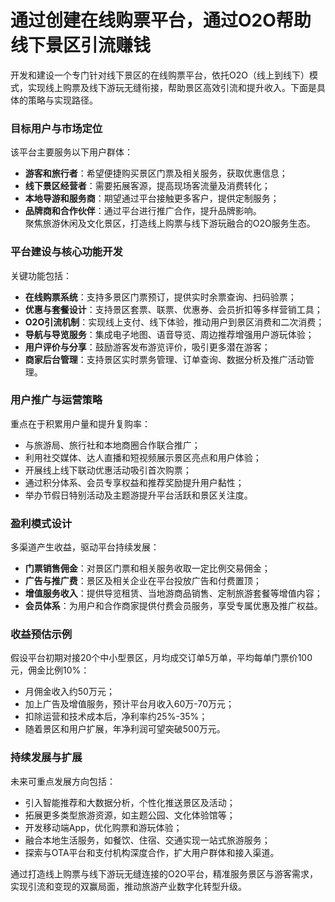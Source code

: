 # 通过创建在线购票平台，通过O2O帮助线下景区引流赚钱

开发和建设一个专门针对线下景区的在线购票平台，依托O2O（线上到线下）模式，实现线上购票及线下游玩无缝衔接，帮助景区高效引流和提升收入。下面是具体的策略与实现路径。

### 目标用户与市场定位  
该平台主要服务以下用户群体：  
* **游客和旅行者**：希望便捷购买景区门票及相关服务，获取优惠信息；  
* **线下景区经营者**：需要拓展客源，提高现场客流量及消费转化；  
* **本地导游和服务商**：期望通过平台接触更多客户，提供定制服务；  
* **品牌商和合作伙伴**：通过平台进行推广合作，提升品牌影响。  
聚焦旅游休闲及文化景区，打造线上购票与线下游玩融合的O2O服务生态。

### 平台建设与核心功能开发  
关键功能包括：  
* **在线购票系统**：支持多景区门票预订，提供实时余票查询、扫码验票；  
* **优惠与套餐设计**：支持景区套票、联票、优惠券、会员折扣等多样营销工具；  
* **O2O引流机制**：实现线上支付、线下体验，推动用户到景区消费和二次消费；  
* **导航与导览服务**：集成电子地图、语音导览、周边推荐增强用户游玩体验；  
* **用户评价与分享**：鼓励游客发布游览评价，吸引更多潜在游客；  
* **商家后台管理**：支持景区实时票务管理、订单查询、数据分析及推广活动管理。  

### 用户推广与运营策略  
重点在于积累用户量和提升复购率：  
* 与旅游局、旅行社和本地商圈合作联合推广；  
* 利用社交媒体、达人直播和短视频展示景区亮点和用户体验；  
* 开展线上线下联动优惠活动吸引首次购票；  
* 通过积分体系、会员专享权益和推荐奖励提升用户黏性；  
* 举办节假日特别活动及主题游提升平台活跃和景区关注度。  

### 盈利模式设计  
多渠道产生收益，驱动平台持续发展：  
* **门票销售佣金**：对景区门票和相关服务收取一定比例交易佣金；  
* **广告与推广费**：景区及相关企业在平台投放广告和付费置顶；  
* **增值服务收入**：提供导览租赁、当地游商品销售、定制旅游套餐等增值内容；  
* **会员体系**：为用户和合作商家提供付费会员服务，享受专属优惠及推广权益。  

### 收益预估示例  
假设平台初期对接20个中小型景区，月均成交订单5万单，平均每单门票价100元，佣金比例10%：  
* 月佣金收入约50万元；  
* 加上广告及增值服务，预计平台月收入60万-70万元；  
* 扣除运营和技术成本后，净利率约25%-35%；  
* 随着景区和用户扩展，年净利润可望突破500万元。  

### 持续发展与扩展  
未来可重点发展方向包括：  
* 引入智能推荐和大数据分析，个性化推送景区及活动；  
* 拓展更多类型旅游资源，如主题公园、文化体验馆等；  
* 开发移动端App，优化购票和游玩体验；  
* 融合本地生活服务，如餐饮、住宿、交通实现一站式旅游服务；  
* 探索与OTA平台和支付机构深度合作，扩大用户群体和接入渠道。  

通过打造线上购票与线下游玩无缝连接的O2O平台，精准服务景区与游客需求，实现引流和变现的双赢局面，推动旅游产业数字化转型升级。